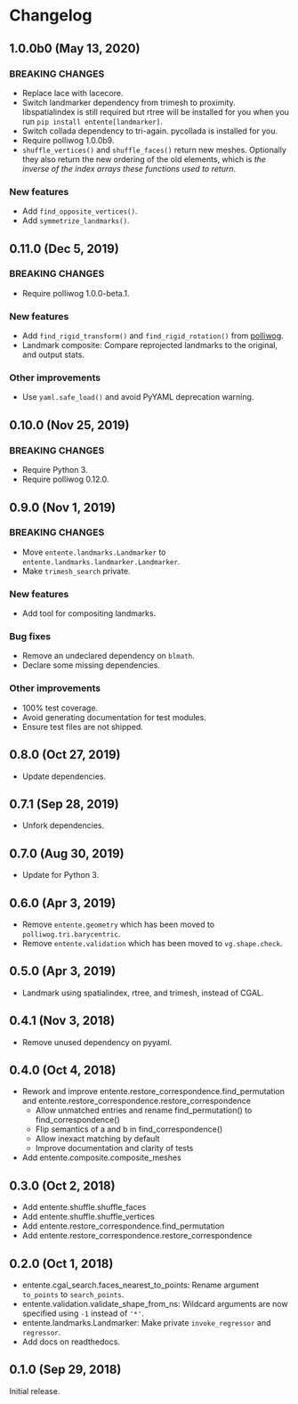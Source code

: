 # Changelog

## 1.0.0b0 (May 13, 2020)

### BREAKING CHANGES

- Replace lace with lacecore.
- Switch landmarker dependency from trimesh to proximity. libspatialindex is
  still required but rtree will be installed for you when you run
  `pip install entente[landmarker]`.
- Switch collada dependency to tri-again. pycollada is installed for you.
- Require polliwog 1.0.0b9.
- `shuffle_vertices()` and `shuffle_faces()` return new meshes. Optionally
  they also return the new ordering of the old elements, which is
  _the inverse of the index arrays these functions used to return_.

### New features

- Add `find_opposite_vertices()`.
- Add `symmetrize_landmarks()`.


## 0.11.0 (Dec 5, 2019)

### BREAKING CHANGES

- Require polliwog 1.0.0-beta.1.

### New features

- Add `find_rigid_transform()` and `find_rigid_rotation()` from [polliwog][].
- Landmark composite: Compare reprojected landmarks to the original, and
  output stats.

### Other improvements

- Use `yaml.safe_load()` and avoid PyYAML deprecation warning.


## 0.10.0 (Nov 25, 2019)

### BREAKING CHANGES

- Require Python 3.
- Require polliwog 0.12.0.


## 0.9.0 (Nov 1, 2019)

### BREAKING CHANGES

- Move `entente.landmarks.Landmarker` to
  `entente.landmarks.landmarker.Landmarker`.
- Make `trimesh_search` private.

### New features

- Add tool for compositing landmarks.

### Bug fixes

- Remove an undeclared dependency on `blmath`.
- Declare some missing dependencies.

### Other improvements

- 100% test coverage.
- Avoid generating documentation for test modules.
- Ensure test files are not shipped.

## 0.8.0 (Oct 27, 2019)

- Update dependencies.

## 0.7.1 (Sep 28, 2019)

- Unfork dependencies.

## 0.7.0 (Aug 30, 2019)

- Update for Python 3.

## 0.6.0 (Apr 3, 2019)

- Remove `entente.geometry` which has been moved to `polliwog.tri.barycentric`.
- Remove `entente.validation` which has been moved to `vg.shape.check`.

## 0.5.0 (Apr 3, 2019)

- Landmark using spatialindex, rtree, and trimesh, instead of CGAL.

## 0.4.1 (Nov 3, 2018)

- Remove unused dependency on pyyaml.

## 0.4.0 (Oct 4, 2018)

- Rework and improve entente.restore_correspondence.find_permutation and
  entente.restore_correspondence.restore_correspondence
    - Allow unmatched entries and rename find_permutation() to find_correspondence()
    - Flip semantics of a and b in find_correspondence()
    - Allow inexact matching by default
    - Improve documentation and clarity of tests
- Add entente.composite.composite_meshes

## 0.3.0 (Oct 2, 2018)

- Add entente.shuffle.shuffle_faces
- Add entente.shuffle.shuffle_vertices
- Add entente.restore_correspondence.find_permutation
- Add entente.restore_correspondence.restore_correspondence

## 0.2.0 (Oct 1, 2018)

- entente.cgal_search.faces_nearest_to_points: Rename argument `to_points` to
  `search_points`.
- entente.validation.validate_shape_from_ns: Wildcard arguments are now
  specified using `-1` instead of `'*'`.
- entente.landmarks.Landmarker: Make private `invoke_regressor` and
  `regressor`.
- Add docs on readthedocs.

## 0.1.0 (Sep 29, 2018)

Initial release.


[polliwog]: https://github.com/lace/polliwog/

